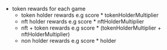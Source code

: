 - token rewards for each game
  - token holder rewards e.g score \* tokenHolderMultiplier
  - nft holder rewards e.g score \* nftHolderMultiplier
  - nft + token rewards e.g score \* (tokenHolderMultiplier + nftHolderMultiplier)
  - non holder rewards e.g score \* holder
